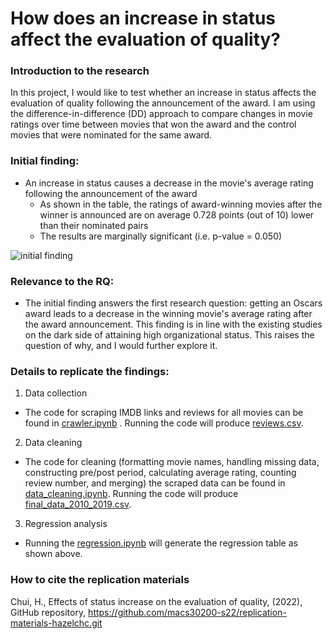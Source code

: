 # How does an increase in status affect the evaluation of quality?

### Introduction to the research
In this project, I would like to test whether an increase in status affects the evaluation of quality following the announcement of the award. I am using the difference-in-difference (DD) approach to compare changes in movie ratings over time between movies that won the award and the control movies that were nominated for the same award.


### Initial finding:
- An increase in status causes a decrease in the movie's average rating following the announcement of the award
  - As shown in the table, the ratings of award-winning movies after the winner is announced are on average 0.728 points (out of 10) lower than their nominated pairs
  - The results are marginally significant (i.e. p-value = 0.050) 

![initial finding](https://user-images.githubusercontent.com/89876546/165201939-c1ac8b81-0674-4733-a4bc-a496ddc9de69.png)


### Relevance to the RQ:
- The initial finding answers the first research question: getting an Oscars award leads to a decrease in the winning movie's average rating after the award announcement. This finding is in line with the existing studies on the dark side of attaining high organizational status. This raises the question of why, and I would further explore it.

### Details to replicate the findings:
1. Data collection 
- The code for scraping IMDB links and reviews for all movies can be found in [crawler.ipynb](https://github.com/macs30200-s22/replication-materials-hazelchc/blob/main/crawler.ipynb) . Running the code will produce [reviews.csv](https://uchicagoedu-my.sharepoint.com/:x:/g/personal/hazelchui_uchicago_edu/Eb0jEbeHjmZOsIdAMiBb_rcBjPIAtlaBR8F_QuQt6_bMDw?e=9cW7k1).

2. Data cleaning
- The code for cleaning (formatting movie names, handling missing data, constructing pre/post period, calculating average rating, counting review number, and merging) the scraped data can be found in [data_cleaning.ipynb](https://github.com/macs30200-s22/replication-materials-hazelchc/blob/main/data_cleaning.ipynb). Running the code will produce [final_data_2010_2019.csv](https://github.com/macs30200-s22/replication-materials-hazelchc/blob/main/final_data_2010_2019.csv).

3. Regression analysis 
- Running the [regression.ipynb](https://github.com/macs30200-s22/replication-materials-hazelchc/blob/main/regression.ipynb) will generate the regression table as shown above.

### How to cite the replication materials 
Chui, H., Effects of status increase on the evaluation of quality, (2022), GitHub repository, https://github.com/macs30200-s22/replication-materials-hazelchc.git
